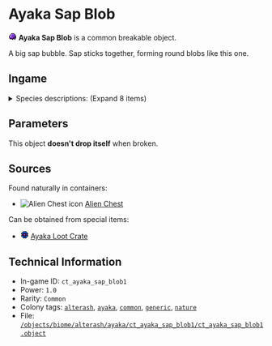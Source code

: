 # Ayaka Sap Blob

<img src="https://raw.githubusercontent.com/Ceterai/Enternia/main/objects/biome/alterash/ayaka/ct_ayaka_sap_blob1/icon.png" alt="Ayaka Sap Blob icon" loading="lazy" height="16px" width="auto" /> **Ayaka Sap Blob** is a common breakable object.

A big sap bubble. Sap sticks together, forming round blobs like this one.

## Ingame

<details markdown="1"><summary>Species descriptions: (Expand 8 items)</summary>

- Alta: A bunch of ionic ferment, also known as ayaka sap. Quite a lot of it.
- Apex: A resin deposit. It appears to be dripping.
- Avian: A disgusting resin ball.
- Floran: Like sssap. Comesss from alterash plantsss. Lotss of it.
- Glitch: Disgusted. A vile mound of slime!
- Human: A huge glob of jelly. I kind of want to poke it.
- Hylotl: Resin blobs are not unpleasant to handle when you have amphibian skin.
- Novakid: I reckon this'll come in handy for something.

</details>

## Parameters

This object **doesn't drop itself** when broken.

## Sources

Found naturally in containers:

- <img src="https://starbounder.org/mediawiki/images/3/35/Alien_Chest.png" alt="Alien Chest icon" loading="lazy" height="9.75px" width="12px" /> [Alien Chest](https://starbounder.org/Alien_Chest)

Can be obtained from special items:

- <img src="https://raw.githubusercontent.com/Ceterai/Enternia/main/items/active/alta/loot/biome/ct_ayaka_loot.png" alt="Ayaka Loot Crate icon" loading="lazy" height="16px" width="auto" /> [Ayaka Loot Crate](https://ceterai.github.io/MyEnternia/Wiki/AyakaLootCrate)

## Technical Information

- In-game ID: `ct_ayaka_sap_blob1`
- Power: `1.0`
- Rarity: `Common`
- Colony tags: [`alterash`](https://ceterai.github.io/MyEnternia/Wiki/Tags/Alterash), [`ayaka`](https://ceterai.github.io/MyEnternia/Wiki/Tags/Ayaka), [`common`](https://ceterai.github.io/MyEnternia/Wiki/Tags/Common), [`generic`](https://ceterai.github.io/MyEnternia/Wiki/Tags/Generic), [`nature`](https://ceterai.github.io/MyEnternia/Wiki/Tags/Nature)
- File: [`/objects/biome/alterash/ayaka/ct_ayaka_sap_blob1/ct_ayaka_sap_blob1.object`](https://github.com/Ceterai/Enternia/blob/main/objects/biome/alterash/ayaka/ct_ayaka_sap_blob1/ct_ayaka_sap_blob1.object)

